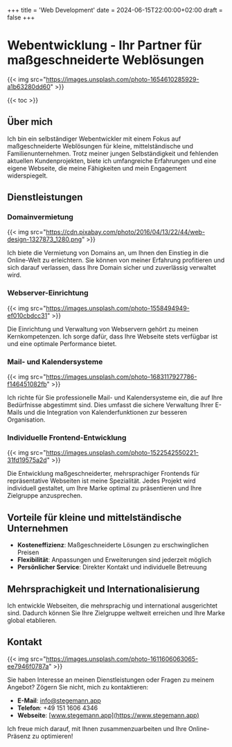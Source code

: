 +++
title = 'Web Development'
date = 2024-06-15T22:00:00+02:00
draft = false
+++

# Webentwicklung - Ihr Partner für maßgeschneiderte Weblösungen

{{< img src="https://images.unsplash.com/photo-1654610285929-a1b63280dd60" >}}

{{< toc >}}

## Über mich

Ich bin ein selbständiger Webentwickler mit einem Fokus auf maßgeschneiderte Weblösungen für kleine, mittelständische und Familienunternehmen. Trotz meiner jungen Selbständigkeit und fehlenden aktuellen Kundenprojekten, biete ich umfangreiche Erfahrungen und eine eigene Webseite, die meine Fähigkeiten und mein Engagement widerspiegelt.

## Dienstleistungen

### Domainvermietung

{{< img src="https://cdn.pixabay.com/photo/2016/04/13/22/44/web-design-1327873_1280.png" >}}

Ich biete die Vermietung von Domains an, um Ihnen den Einstieg in die Online-Welt zu erleichtern. Sie können von meiner Erfahrung profitieren und sich darauf verlassen, dass Ihre Domain sicher und zuverlässig verwaltet wird.

### Webserver-Einrichtung

{{< img src="https://images.unsplash.com/photo-1558494949-ef010cbdcc31" >}}

Die Einrichtung und Verwaltung von Webservern gehört zu meinen Kernkompetenzen. Ich sorge dafür, dass Ihre Webseite stets verfügbar ist und eine optimale Performance bietet.

### Mail- und Kalendersysteme

{{< img src="https://images.unsplash.com/photo-1683117927786-f146451082fb" >}}

Ich richte für Sie professionelle Mail- und Kalendersysteme ein, die auf Ihre Bedürfnisse abgestimmt sind. Dies umfasst die sichere Verwaltung Ihrer E-Mails und die Integration von Kalenderfunktionen zur besseren Organisation.

### Individuelle Frontend-Entwicklung

{{< img src="https://images.unsplash.com/photo-1522542550221-31fd19575a2d" >}}

Die Entwicklung maßgeschneiderter, mehrsprachiger Frontends für repräsentative Webseiten ist meine Spezialität. Jedes Projekt wird individuell gestaltet, um Ihre Marke optimal zu präsentieren und Ihre Zielgruppe anzusprechen.

## Vorteile für kleine und mittelständische Unternehmen

- **Kosteneffizienz**: Maßgeschneiderte Lösungen zu erschwinglichen Preisen
- **Flexibilität**: Anpassungen und Erweiterungen sind jederzeit möglich
- **Persönlicher Service**: Direkter Kontakt und individuelle Betreuung

## Mehrsprachigkeit und Internationalisierung

Ich entwickle Webseiten, die mehrsprachig und international ausgerichtet sind. Dadurch können Sie Ihre Zielgruppe weltweit erreichen und Ihre Marke global etablieren.

## Kontakt

{{< img src="https://images.unsplash.com/photo-1611606063065-ee7946f0787a" >}}

Sie haben Interesse an meinen Dienstleistungen oder Fragen zu meinem Angebot? Zögern Sie nicht, mich zu kontaktieren:

- **E-Mail**: [info@stegemann.app](mailto:info@stegemann.app)
- **Telefon**: +49 151 1606 4346
- **Webseite**: [www.stegemann.app](https://www.stegemann.app)

Ich freue mich darauf, mit Ihnen zusammenzuarbeiten und Ihre Online-Präsenz zu optimieren!